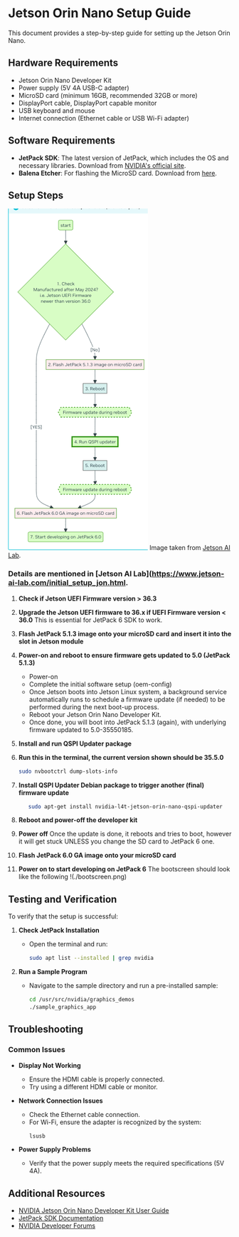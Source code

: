 # Jetson Orin Nano Setup Guide

This document provides a step-by-step guide for setting up the Jetson Orin Nano. 

## Hardware Requirements

- Jetson Orin Nano Developer Kit
- Power supply (5V 4A USB-C adapter)
- MicroSD card (minimum 16GB, recommended 32GB or more)
- DisplayPort cable, DisplayPort capable monitor 
- USB keyboard and mouse
- Internet connection (Ethernet cable or USB Wi-Fi adapter)

## Software Requirements

- **JetPack SDK**: The latest version of JetPack, which includes the OS and necessary libraries. Download from [NVIDIA's official site](https://developer.nvidia.com/embedded/jetpack).
- **Balena Etcher**: For flashing the MicroSD card. Download from [here](https://www.balena.io/etcher/).

## Setup Steps
![Firmware Update Flowchart](./image.png)
 Image taken from [Jetson AI Lab](https://www.jetson-ai-lab.com/initial_setup_jon.html).

 ### Details are mentioned in [Jetson AI Lab](https://www.jetson-ai-lab.com/initial_setup_jon.html.

1. **Check if Jetson UEFI Firmware version > 36.3**
 
2. **Upgrade the Jetson UEFI firmware to 36.x if UEFI Firmware version < 36.0**
     This is essential for JetPack 6 SDK to work.
   
3. **Flash JetPack 5.1.3 image onto your microSD card and insert it into the slot in Jetson module**
   
4. **Power-on and reboot to ensure firmware gets updated to 5.0 (JetPack 5.1.3)**
      - Power-on
      - Complete the initial software setup (oem-config)
      - Once Jetson boots into Jetson Linux system, a background service automatically runs to schedule a firmware update (if needed) to be performed during the next boot-up process.
      - Reboot your Jetson Orin Nano Developer Kit.
      - Once done, you will boot into JetPack 5.1.3 (again), with underlying firmware updated to 5.0-35550185.
        
5. **Install and run QSPI Updater package**
   
6. **Run this in the terminal, the current version shown should be 35.5.0**
     ```bash
   sudo nvbootctrl dump-slots-info
      ```
7. **Install QSPI Updater Debian package to trigger another (final) firmware update**
      ```bash
         sudo apt-get install nvidia-l4t-jetson-orin-nano-qspi-updater
      ```
8. **Reboot and power-off the developer kit**

9. **Power off**
   Once the update is done, it reboots and tries to boot, however it will get stuck UNLESS you change the SD card to JetPack 6 one.

10. **Flash JetPack 6.0 GA image onto your microSD card**

11. **Power on to start developing on JetPack 6**
       The bootscreen should look like the following
       !(./bootscreen.png)
    


     

## Testing and Verification

To verify that the setup is successful:

1. **Check JetPack Installation**
   - Open the terminal and run:
     ```bash
     sudo apt list --installed | grep nvidia
     ```

2. **Run a Sample Program**
   - Navigate to the sample directory and run a pre-installed sample:
     ```bash
     cd /usr/src/nvidia/graphics_demos
     ./sample_graphics_app
     ```

## Troubleshooting

### Common Issues

- **Display Not Working**
  - Ensure the HDMI cable is properly connected.
  - Try using a different HDMI cable or monitor.

- **Network Connection Issues**
  - Check the Ethernet cable connection.
  - For Wi-Fi, ensure the adapter is recognized by the system:
    ```bash
    lsusb
    ```

- **Power Supply Problems**
  - Verify that the power supply meets the required specifications (5V 4A).

## Additional Resources

- [NVIDIA Jetson Orin Nano Developer Kit User Guide](https://developer.nvidia.com/embedded/learn/get-started-jetson-orin-nano-devkit)
- [JetPack SDK Documentation](https://developer.nvidia.com/embedded/jetpack)
- [NVIDIA Developer Forums](https://forums.developer.nvidia.com/c/agx-autonomous-machines/Jetson/)

